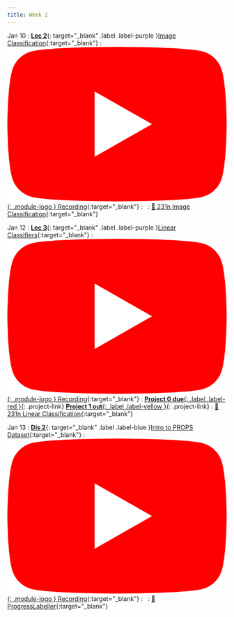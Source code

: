 ```yaml
---
title: Week 2
---
```


Jan 10
: [**Lec 2**](/assets/slides/deeprob_02_image_classification.pdf){: target="_blank" .label .label-purple }[Image Classification](/assets/slides/deeprob_02_image_classification.pdf){:target="_blank"}
  : [![](/assets/logos/yt_icon_rgb.png){: .module-logo } Recording](https://youtu.be/D3tRGiqL7dc){:target="_blank"}
: &nbsp;
  : [📖 231n Image Classification](https://cs231n.github.io/classification/){:target="_blank"}


Jan 12
: [**Lec 3**](/assets/slides/deeprob_03_linear_classifiers.pdf){: target="_blank" .label .label-purple }[Linear Classifiers](/assets/slides/deeprob_03_linear_classifiers.pdf){:target="_blank"}
  : [![](/assets/logos/yt_icon_rgb.png){: .module-logo } Recording](https://youtu.be/YNLMQ2nmGB4){:target="_blank"}
: [**Project 0 due**{: .label .label-red }](/projects/project0/){: .project-link} [**Project 1 out**{: .label .label-yellow }](/projects/project1/){: .project-link}
  : [📖 231n Linear Classification](https://cs231n.github.io/linear-classify/){:target="_blank"}


Jan 13
: [**Dis 2**](/assets/slides/deeprob_discussion_02.pdf){: target="_blank" .label .label-blue }[Intro to PROPS Dataset](/assets/slides/deeprob_discussion_02.pdf){:target="_blank"}
  : [![](/assets/logos/yt_icon_rgb.png){: .module-logo } Recording](https://drive.google.com/file/d/1xOeg1xiHbgc4Filkogn84_BEnQI5TKSK/view?usp=share_link){:target="_blank"}
: &nbsp;
  : [📖 ProgressLabeller](https://arxiv.org/abs/2203.00283){:target="_blank"}
